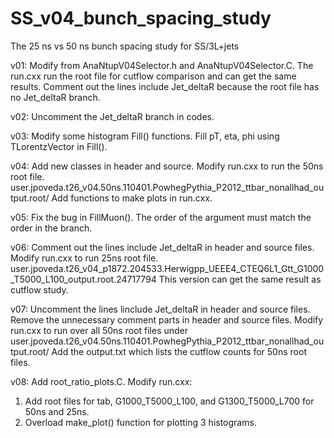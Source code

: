 # SS_v04_bunch_spacing_study
The 25 ns vs 50 ns bunch spacing study for SS/3L+jets

v01:
Modify from AnaNtupV04Selector.h and AnaNtupV04Selector.C.
The run.cxx run the root file for cutflow comparison and can get the same results.
Comment out the lines include Jet_deltaR because the root file has no Jet_deltaR branch.

v02:
Uncomment the Jet_deltaR branch in codes.

v03:
Modify some histogram Fill() functions.
Fill pT, eta, phi using TLorentzVector in Fill().

v04:
Add new classes in header and source.
Modify run.cxx to run the 50ns root file.
user.jpoveda.t26_v04.50ns.110401.PowhegPythia_P2012_ttbar_nonallhad_output.root/
Add functions to make plots in run.cxx.

v05:
Fix the bug in FillMuon().
The order of the argument must match the order in the branch.

v06:
Comment out the lines include Jet_deltaR in header and source files.
Modify run.cxx to run 25ns root file.
user.jpoveda.t26_v04_p1872.204533.Herwigpp_UEEE4_CTEQ6L1_Gtt_G1000_T5000_L100_output.root.24717794
This version can get the same result as cutflow study.

v07:
Uncomment the lines linclude Jet_deltaR in header and source files.
Remove the unnecessary comment parts in header and source files.
Modify run.cxx to run over all 50ns root files under 
user.jpoveda.t26_v04.50ns.110401.PowhegPythia_P2012_ttbar_nonallhad_output.root/
Add the output.txt which lists the cutflow counts for 50ns root files.

v08:
Add root_ratio_plots.C. 
Modify run.cxx:
1. Add root files for tab, G1000_T5000_L100, and G1300_T5000_L700 for 50ns and 25ns.
2. Overload make_plot() function for plotting 3 histograms.
